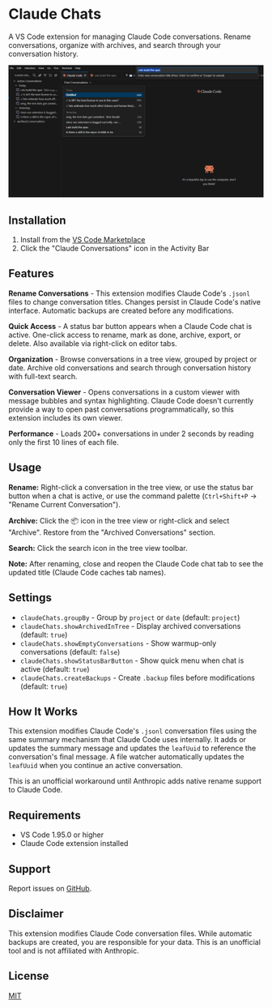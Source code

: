 # Claude Chats

A VS Code extension for managing Claude Code conversations. Rename conversations, organize with archives, and search through your conversation history.

![Claude Chats Extension](docs/images/in-action.png)

## Installation

1. Install from the [VS Code Marketplace](https://marketplace.visualstudio.com/items?itemName=AlexZanfir.claude-chats)
2. Click the "Claude Conversations" icon in the Activity Bar

## Features

**Rename Conversations** - This extension modifies Claude Code's `.jsonl` files to change conversation titles. Changes persist in Claude Code's native interface. Automatic backups are created before any modifications.

**Quick Access** - A status bar button appears when a Claude Code chat is active. One-click access to rename, mark as done, archive, export, or delete. Also available via right-click on editor tabs.

**Organization** - Browse conversations in a tree view, grouped by project or date. Archive old conversations and search through conversation history with full-text search.

**Conversation Viewer** - Opens conversations in a custom viewer with message bubbles and syntax highlighting. Claude Code doesn't currently provide a way to open past conversations programmatically, so this extension includes its own viewer.

**Performance** - Loads 200+ conversations in under 2 seconds by reading only the first 10 lines of each file.

## Usage

**Rename:** Right-click a conversation in the tree view, or use the status bar button when a chat is active, or use the command palette (`Ctrl+Shift+P` → "Rename Current Conversation").

**Archive:** Click the 📦 icon in the tree view or right-click and select "Archive". Restore from the "Archived Conversations" section.

**Search:** Click the search icon in the tree view toolbar.

**Note:** After renaming, close and reopen the Claude Code chat tab to see the updated title (Claude Code caches tab names).

## Settings

- `claudeChats.groupBy` - Group by `project` or `date` (default: `project`)
- `claudeChats.showArchivedInTree` - Display archived conversations (default: `true`)
- `claudeChats.showEmptyConversations` - Show warmup-only conversations (default: `false`)
- `claudeChats.showStatusBarButton` - Show quick menu when chat is active (default: `true`)
- `claudeChats.createBackups` - Create `.backup` files before modifications (default: `true`)

## How It Works

This extension modifies Claude Code's `.jsonl` conversation files using the same summary mechanism that Claude Code uses internally. It adds or updates the summary message and updates the `leafUuid` to reference the conversation's final message. A file watcher automatically updates the `leafUuid` when you continue an active conversation.

This is an unofficial workaround until Anthropic adds native rename support to Claude Code.

## Requirements

- VS Code 1.95.0 or higher
- Claude Code extension installed

## Support

Report issues on [GitHub](https://github.com/AlexZan/claude-chats/issues).

## Disclaimer

This extension modifies Claude Code conversation files. While automatic backups are created, you are responsible for your data. This is an unofficial tool and is not affiliated with Anthropic.

## License

[MIT](LICENSE)
